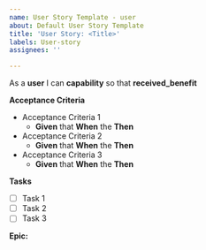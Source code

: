 ```yaml
---
name: User Story Template - user
about: Default User Story Template
title: 'User Story: <Title>'
labels: User-story
assignees: ''

---
```


As a **user** I can **capability** so that **received_benefit**

**Acceptance Criteria**
- Acceptance Criteria 1 
  - **Given** that **When** the **Then**
- Acceptance Criteria 2 
  - **Given** that **When** the **Then**
- Acceptance Criteria 3 
  - **Given** that **When** the **Then**

**Tasks**
- [ ] Task 1
- [ ] Task 2
- [ ] Task 3

**Epic:**
